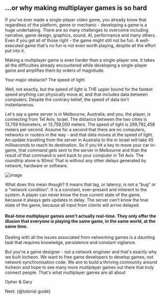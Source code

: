 ## ...or why making multiplayer games is so hard

 If you've ever made a single-player video game, you already know that regardless of the platform, genre or mechanic - developing a game is a huge undertaking. There are so many challenges to overcome including narrative, game design, graphics, sound, AI, performance and many others. Even if you get all of those right - the game might still not be fun. A well-executed game that's no fun is not even worth playing, despite all the effort put into it.

Making a multiplayer game is even harder than a single-player one. It takes all the difficulties already encountered while developing a single-player game and amplifies them by orders of magnitude.

 Your major obstacle? The speed of light.

 Well, not exactly, but the speed of light is THE upper bound for the fastest speed anything can physically move at, and that includes data between computers. Despite the contrary belief, the speed of data isn't instantaneous.

 Let's say a game server is in Melbourne, Australia, and you, the player, is connecting from Tel Aviv, Israel. The distance between the two cities is 13,759 Kilometers, or 13,759,000 meters.
   The speed of light is 299,792,458 meters per second. Assume for a second that there are no computers, networks or routers in the way - and that data moves at the speed of light. An update travelling from the server in Australia to the in Israel will take 45 milliseconds to reach its destination. So if you hit a key to move your car in-game, that command gets sent to the server in Melbourne and than the result of that command is sent back to your computer in Tel Aviv. The roundtrip alone is 90ms! That is without any other delays generated by network, hardware or software.   

   ![image](https://cloud.githubusercontent.com/assets/3951311/21779276/99ea40ea-d6af-11e6-960c-aa4bddf6f0e2.png)
   

   What does this mean though? It means that lag, or latency, is not a "bug" or a "network condition". It is a constant, ever-present and inherent to the system. A player can never know the true current state of the game, because it always gets updates in delay. The server can't know the true state of the game, because all input from clients will arrive delayed.

#### Real-time multiplayer games aren't actually real-time. They only offer the *illusion* that everyone is playing the same game, in the same world, at the same time.

Dealing with all the issues associated from networking games is a daunting task that requires knowledge, persistence and constant vigilance.

But you're a game designer - not a network engineer and that's exactly why we built Incheon. We want to free game developers to develop games, not network synchronisation code. We aim to build a thriving community around Incheon and hope to see many more multiplayer games out there that truly connect people. That's what multiplayer games are all about

 Opher & Gary




Next: {@tutorial guide}
